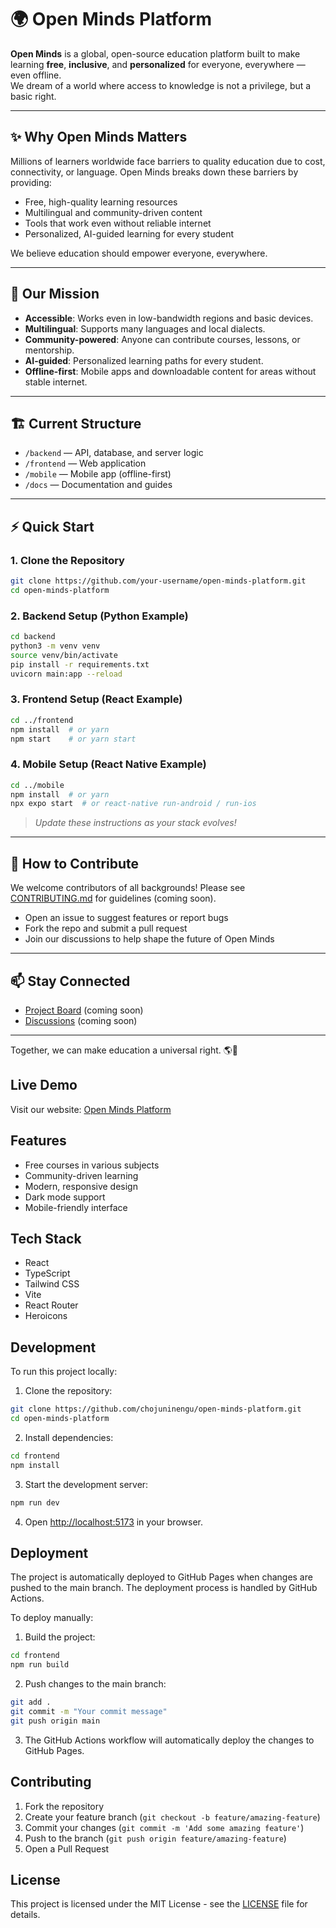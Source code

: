 # 🌍 Open Minds Platform

**Open Minds** is a global, open-source education platform built to make learning **free**, **inclusive**, and **personalized** for everyone, everywhere — even offline.  
We dream of a world where access to knowledge is not a privilege, but a basic right.

---

## ✨ Why Open Minds Matters

Millions of learners worldwide face barriers to quality education due to cost, connectivity, or language. Open Minds breaks down these barriers by providing:

- Free, high-quality learning resources
- Multilingual and community-driven content
- Tools that work even without reliable internet
- Personalized, AI-guided learning for every student

We believe education should empower everyone, everywhere.

---

## 🚀 Our Mission

- **Accessible**: Works even in low-bandwidth regions and basic devices.
- **Multilingual**: Supports many languages and local dialects.
- **Community-powered**: Anyone can contribute courses, lessons, or mentorship.
- **AI-guided**: Personalized learning paths for every student.
- **Offline-first**: Mobile apps and downloadable content for areas without stable internet.

---

## 🏗️ Current Structure

- `/backend` — API, database, and server logic
- `/frontend` — Web application
- `/mobile` — Mobile app (offline-first)
- `/docs` — Documentation and guides

---

## ⚡ Quick Start

### 1. Clone the Repository

```bash
git clone https://github.com/your-username/open-minds-platform.git
cd open-minds-platform
```

### 2. Backend Setup (Python Example)

```bash
cd backend
python3 -m venv venv
source venv/bin/activate
pip install -r requirements.txt
uvicorn main:app --reload
```

### 3. Frontend Setup (React Example)

```bash
cd ../frontend
npm install  # or yarn
npm start    # or yarn start
```

### 4. Mobile Setup (React Native Example)

```bash
cd ../mobile
npm install  # or yarn
npx expo start  # or react-native run-android / run-ios
```

> _Update these instructions as your stack evolves!_

---

## 🤝 How to Contribute

We welcome contributors of all backgrounds! Please see [CONTRIBUTING.md](CONTRIBUTING.md) for guidelines (coming soon).

- Open an issue to suggest features or report bugs
- Fork the repo and submit a pull request
- Join our discussions to help shape the future of Open Minds

---

## 📫 Stay Connected

- [Project Board](#) (coming soon)
- [Discussions](#) (coming soon)

---

Together, we can make education a universal right. 🌎🚀

## Live Demo

Visit our website: [Open Minds Platform](https://chojuninengu.github.io/open-minds-platform)

## Features

- Free courses in various subjects
- Community-driven learning
- Modern, responsive design
- Dark mode support
- Mobile-friendly interface

## Tech Stack

- React
- TypeScript
- Tailwind CSS
- Vite
- React Router
- Heroicons

## Development

To run this project locally:

1. Clone the repository:

```bash
git clone https://github.com/chojuninengu/open-minds-platform.git
cd open-minds-platform
```

2. Install dependencies:

```bash
cd frontend
npm install
```

3. Start the development server:

```bash
npm run dev
```

4. Open [http://localhost:5173](http://localhost:5173) in your browser.

## Deployment

The project is automatically deployed to GitHub Pages when changes are pushed to the main branch. The deployment process is handled by GitHub Actions.

To deploy manually:

1. Build the project:

```bash
cd frontend
npm run build
```

2. Push changes to the main branch:

```bash
git add .
git commit -m "Your commit message"
git push origin main
```

3. The GitHub Actions workflow will automatically deploy the changes to GitHub Pages.

## Contributing

1. Fork the repository
2. Create your feature branch (`git checkout -b feature/amazing-feature`)
3. Commit your changes (`git commit -m 'Add some amazing feature'`)
4. Push to the branch (`git push origin feature/amazing-feature`)
5. Open a Pull Request

## License

This project is licensed under the MIT License - see the [LICENSE](LICENSE) file for details.
